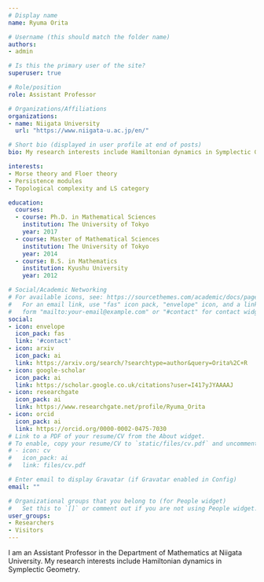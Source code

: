 ```yaml
---
# Display name
name: Ryuma Orita

# Username (this should match the folder name)
authors:
- admin

# Is this the primary user of the site?
superuser: true

# Role/position
role: Assistant Professor

# Organizations/Affiliations
organizations:
- name: Niigata University
  url: "https://www.niigata-u.ac.jp/en/"

# Short bio (displayed in user profile at end of posts)
bio: My research interests include Hamiltonian dynamics in Symplectic Geometry.

interests:
- Morse theory and Floer theory
- Persistence modules
- Topological complexity and LS category

education:
  courses:
  - course: Ph.D. in Mathematical Sciences
    institution: The University of Tokyo
    year: 2017
  - course: Master of Mathematical Sciences
    institution: The University of Tokyo
    year: 2014
  - course: B.S. in Mathematics
    institution: Kyushu University
    year: 2012

# Social/Academic Networking
# For available icons, see: https://sourcethemes.com/academic/docs/page-builder/#icons
#   For an email link, use "fas" icon pack, "envelope" icon, and a link in the
#   form "mailto:your-email@example.com" or "#contact" for contact widget.
social:
- icon: envelope
  icon_pack: fas
  link: '#contact'
- icon: arxiv
  icon_pack: ai
  link: https://arxiv.org/search/?searchtype=author&query=Orita%2C+R
- icon: google-scholar
  icon_pack: ai
  link: https://scholar.google.co.uk/citations?user=I417yJYAAAAJ
- icon: researchgate
  icon_pack: ai
  link: https://www.researchgate.net/profile/Ryuma_Orita
- icon: orcid
  icon_pack: ai
  link: https://orcid.org/0000-0002-0475-7030
# Link to a PDF of your resume/CV from the About widget.
# To enable, copy your resume/CV to `static/files/cv.pdf` and uncomment the lines below.
# - icon: cv
#   icon_pack: ai
#   link: files/cv.pdf

# Enter email to display Gravatar (if Gravatar enabled in Config)
email: ""

# Organizational groups that you belong to (for People widget)
#   Set this to `[]` or comment out if you are not using People widget.
user_groups:
- Researchers
- Visitors
---
```


I am an Assistant Professor in the Department of Mathematics at Niigata University.
My research interests include Hamiltonian dynamics in Symplectic Geometry.
